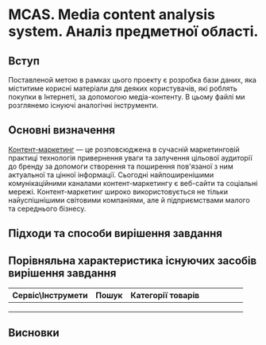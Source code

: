 # MCAS. Media content analysis system. Аналіз предметної області.

## Вступ

Поставленой метою в рамках цього проекту є розробка бази даних, яка міститиме корисні матеріали для деяких користувачів, які роблять покупки в Інтернеті, за допомогою медіа-контенту.
В цьому файлі ми розглянемо існуючі аналогічні інструменти.

## Основні визначення

[Контент-маркетинг](https://uk.wikipedia.org/wiki/%D0%9A%D0%BE%D0%BD%D1%82%D0%B5%D0%BD%D1%82-%D0%BC%D0%B0%D1%80%D0%BA%D0%B5%D1%82%D0%B8%D0%BD%D0%B3) — це розповсюджена в сучасній маркетинговій практиці технологія привернення уваги та залучення цільової аудиторії до бренду за допомоги створення та поширення пов'язаної з ним актуальної та цінної інформації. Сьогодні найпоширенішими комунікаційними каналами контент-маркетингу є веб-сайти та соціальні мережі. Контент-маркетинг широко використовується не тільки найуспішнішими світовими компаніями, але й підприємствами малого та середнього бізнесу.

## Підходи та способи вирішення завдання



## Порівняльна характеристика існуючих засобів вирішення завдання

| Сервіс\Інструмети| Пошук | Категорії товарів |  |  |  |  |  |     
|:----------------:|:---------------:|:--------------:|:-------:|:-----:|:----:|:----:|:---:|
|  |  |  |  |  |  |  |  |  |
|  |  |  |  |  |  |  |  |  |
|  |  |  |  |  |  |  |  |  |


## Висновки




